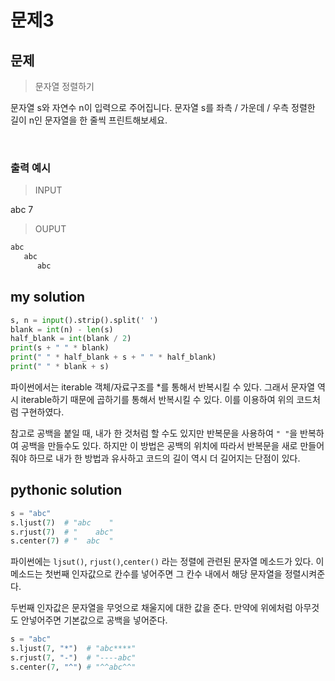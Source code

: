 # 문제3

## 문제

> 문자열 정렬하기

문자열 s와 자연수 n이 입력으로 주어집니다. 문자열 s를 좌측 / 가운데 / 우측 정렬한 길이 n인 문자열을 한 줄씩 프린트해보세요.

<br/>


### 출력 예시

> INPUT

abc 7

> OUPUT

```python
abc
   abc
      abc
```

## my solution

```python
s, n = input().strip().split(' ')
blank = int(n) - len(s)
half_blank = int(blank / 2)
print(s + " " * blank)
print(" " * half_blank + s + " " * half_blank)
print(" " * blank + s)
```

파이썬에서는 iterable 객체/자료구조를 \*를 통해서 반복시킬 수 있다. 그래서 문자열 역시 iterable하기 때문에 곱하기를 통해서 반복시킬 수 있다. 이를 이용하여 위의 코드처럼 구현하였다.

참고로 공백을 붙일 때, 내가 한 것처럼 할 수도 있지만 반복문을 사용하여 `" "`을 반복하여 공백을 만들수도 있다. 하지만 이 방법은 공백의 위치에 따라서 반복문을 새로 만들어줘야 하므로 내가 한 방법과 유사하고 코드의 길이 역시 더 길어지는 단점이 있다.

## pythonic solution

```python
s = "abc"
s.ljust(7)  # "abc    "
s.rjust(7)  # "    abc"
s.center(7) # "  abc  "
```

파이썬에는 `ljsut()`, `rjust()`,`center()` 라는 정렬에 관련된 문자열 메소드가 있다. 이 메소드는 첫번째 인자값으로 칸수를 넣어주면 그 칸수 내에서 해당 문자열을 정렬시켜준다.

두번째 인자값은 문자열을 무엇으로 채울지에 대한 값을 준다. 만약에 위에처럼 아무것도 안넣어주면 기본값으로 공백을 넣어준다.

```python
s = "abc"
s.ljust(7, "*")  # "abc****"
s.rjust(7, "-")  # "----abc"
s.center(7, "^") # "^^abc^^"
```
